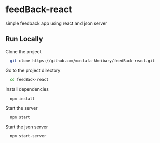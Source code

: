 # feedBack-react
simple feedback app using react and json server 

## Run Locally

Clone the project

```bash
  git clone https://github.com/mostafa-kheibary/feedBack-react.git
```

Go to the project directory

```bash
  cd feedBack-react
```

Install dependencies

```bash
  npm install
```

Start the server

```bash
  npm start
```
Start the json server

```bash
  npm start-server
```

